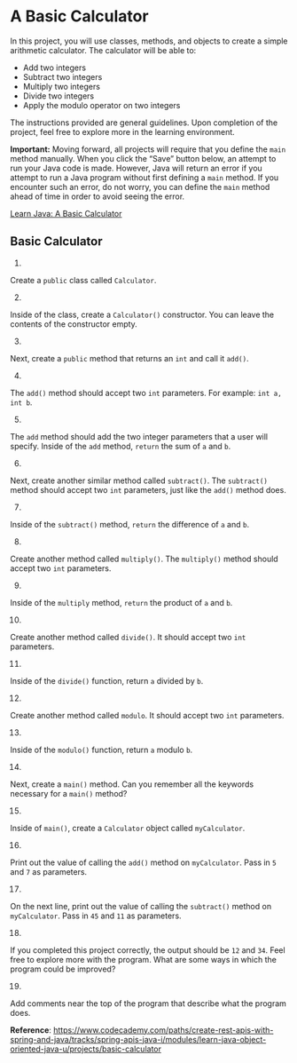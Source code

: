 # A Basic Calculator

In this project, you will use classes, methods, and objects to create a
simple arithmetic calculator. The calculator will be able to:

-   Add two integers
-   Subtract two integers
-   Multiply two integers
-   Divide two integers
-   Apply the modulo operator on two integers

The instructions provided are general guidelines. Upon completion of the
project, feel free to explore more in the learning environment.

**Important:** Moving forward, all projects will require that you define
the `main` method manually. When you click the “Save” button below, an
attempt to run your Java code is made. However, Java will return an
error if you attempt to run a Java program without first defining a
`main` method. If you encounter such an error, do not worry, you can
define the `main` method ahead of time in order to avoid seeing the
error.

[Learn Java: A Basic Calculator](https://www.youtube.com/watch?v=3L-VN6a5W28)

## Basic Calculator

1.

Create a `public` class called `Calculator`.




2.

Inside of the class, create a `Calculator()` constructor. You can leave
the contents of the constructor empty.




3.

Next, create a `public` method that returns an `int` and call it
`add()`.




4.

The `add()` method should accept two `int` parameters. For example:
`int a, int b`.




5.

The `add` method should add the two integer parameters that a user will
specify. Inside of the `add` method, `return` the sum of `a` and `b`.




6.

Next, create another similar method called `subtract()`. The
`subtract()` method should accept two `int` parameters, just like the
`add()` method does.

7.

Inside of the `subtract()` method, `return` the difference of `a` and
`b`.

8.

Create another method called `multiply()`. The `multiply()` method
should accept two `int` parameters.

9.

Inside of the `multiply` method, `return` the product of `a` and `b`.

10.

Create another method called `divide()`. It should accept two `int`
parameters.

11.

Inside of the `divide()` function, return `a` divided by `b`.

12.

Create another method called `modulo`. It should accept two `int`
parameters.

13.

Inside of the `modulo()` function, return `a` modulo `b`.

14.

Next, create a `main()` method. Can you remember all the keywords
necessary for a `main()` method?




15.

Inside of `main()`, create a `Calculator` object called `myCalculator`.




16.

Print out the value of calling the `add()` method on `myCalculator`.
Pass in `5` and `7` as parameters.




17.

On the next line, print out the value of calling the `subtract()` method
on `myCalculator`. Pass in `45` and `11` as parameters.




18.

If you completed this project correctly, the output should be `12` and
`34`. Feel free to explore more with the program. What are some ways in
which the program could be improved?




19.

Add comments near the top of the program that describe what the program
does.

**Reference**: https://www.codecademy.com/paths/create-rest-apis-with-spring-and-java/tracks/spring-apis-java-i/modules/learn-java-object-oriented-java-u/projects/basic-calculator
